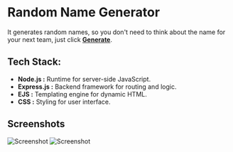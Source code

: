 # Random Name Generator
It generates random names, so you don't need to think about the name for your next team, just click **[Generate](https://random-name-generator-project.onrender.com)**.

## Tech Stack: 
- **Node.js :**
    Runtime for server-side JavaScript.
- **Express.js :**
    Backend framework for routing and logic.
- **EJS :**
    Templating engine for dynamic HTML.
- **CSS :**
    Styling for user interface.
    
## Screenshots
![Screenshot](https://github.com/Mayank-Sharma17/Random-Name-Generator/assets/113251342/23ba3c4e-e89e-48db-91d4-715870471e4c)
![Screenshot](https://github.com/Mayank-Sharma17/Random-Name-Generator/assets/113251342/5f87f90b-222c-4343-b4e3-1c78dab2e7f5)